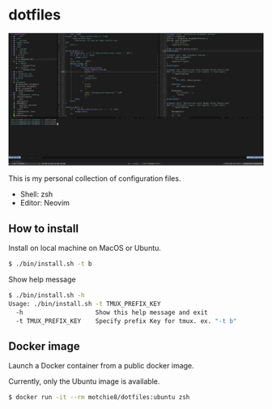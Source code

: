 # dotfiles

![Screenshot Image](docs/screenshot.png)

This is my personal collection of configuration files.

* Shell: zsh
* Editor: Neovim

## How to install

Install on local machine on MacOS or Ubuntu.

```sh
$ ./bin/install.sh -t b
```

Show help message
```sh
$ ./bin/install.sh -h
Usage: ./bin/install.sh -t TMUX_PREFIX_KEY
  -h                    Show this help message and exit
  -t TMUX_PREFIX_KEY    Specify prefix Key for tmux. ex. "-t b"
```

## Docker image
Launch a Docker container from a public docker image.

Currently, only the Ubuntu image is available.

```sh
$ docker run -it --rm motchie8/dotfiles:ubuntu zsh
```
